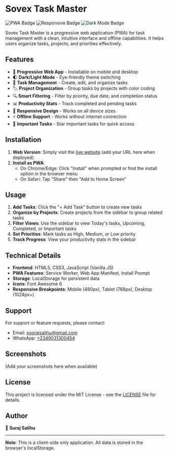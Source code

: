 # Sovex Task Master

![PWA Badge](https://img.shields.io/badge/PWA-Enabled-success)
![Responsive Badge](https://img.shields.io/badge/Responsive-Yes-blue)
![Dark Mode Badge](https://img.shields.io/badge/Dark%20Mode-Yes-9cf)

Sovex Task Master is a progressive web application (PWA) for task management with a clean, intuitive interface and offline capabilities. It helps users organize tasks, projects, and priorities effectively.

## Features

- 📱 **Progressive Web App** - Installable on mobile and desktop
- 🌓 **Dark/Light Mode** - Eye-friendly theme switching
- 📅 **Task Management** - Create, edit, and organize tasks
- 🏷️ **Project Organization** - Group tasks by projects with color coding
- 🔍 **Smart Filtering** - Filter by priority, due date, and completion status
- 📊 **Productivity Stats** - Track completed and pending tasks
- 📲 **Responsive Design** - Works on all device sizes
- ⚡ **Offline Support** - Works without internet connection
- 📌 **Important Tasks** - Star important tasks for quick access

## Installation

1. **Web Version**: Simply visit the [live website](#) (add your URL here when deployed)
2. **Install as PWA**:
   - On Chrome/Edge: Click "Install" when prompted or find the install option in the browser menu
   - On Safari: Tap "Share" then "Add to Home Screen"

## Usage

1. **Add Tasks**: Click the "+ Add Task" button to create new tasks
2. **Organize by Projects**: Create projects from the sidebar to group related tasks
3. **Filter Views**: Use the sidebar to view Today's tasks, Upcoming, Completed, or Important tasks
4. **Set Priorities**: Mark tasks as High, Medium, or Low priority
5. **Track Progress**: View your productivity stats in the sidebar

## Technical Details

- **Frontend**: HTML5, CSS3, JavaScript (Vanilla JS)
- **PWA Features**: Service Worker, Web App Manifest, Install Prompt
- **Storage**: LocalStorage for persistent data
- **Icons**: Font Awesome 6
- **Responsive Breakpoints**: Mobile (480px), Tablet (768px), Desktop (1024px+)

## Support

For support or feature requests, please contact:
- Email: [soorajsalihu@gmail.com](mailto:soorajsalihu@gmail.com)
- WhatsApp: [+2349031300454](https://wa.me/2349031300454)

## Screenshots

(Add your screenshots here when available)

## License

This project is licensed under the MIT License - see the [LICENSE](#) file for details.

## Author

👤 **Suraj Salihu**

---

**Note**: This is a client-side only application. All data is stored in the browser's localStorage.